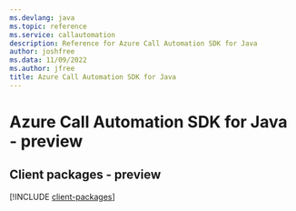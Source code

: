 ```yaml
---
ms.devlang: java
ms.topic: reference
ms.service: callautomation
description: Reference for Azure Call Automation SDK for Java
author: joshfree
ms.data: 11/09/2022
ms.author: jfree
title: Azure Call Automation SDK for Java
---
```

# Azure Call Automation SDK for Java - preview

## Client packages - preview
[!INCLUDE [client-packages](call-automation-client-index.md)]